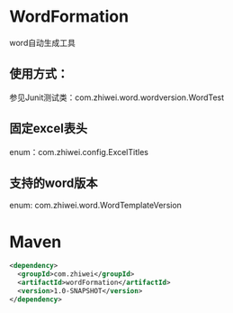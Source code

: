 # WordFormation

word自动生成工具

## 使用方式：

参见Junit测试类：com.zhiwei.word.wordversion.WordTest

## 固定excel表头

enum：com.zhiwei.config.ExcelTitles

## 支持的word版本

enum: com.zhiwei.word.WordTemplateVersion

# Maven

```xml
<dependency>
  <groupId>com.zhiwei</groupId>
  <artifactId>wordFormation</artifactId>
  <version>1.0-SNAPSHOT</version>
</dependency>
```